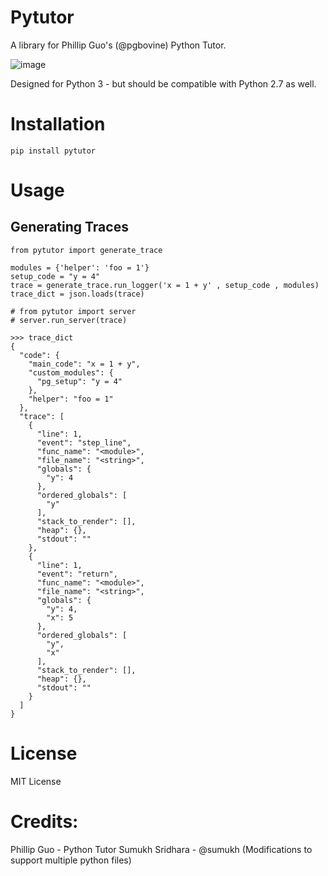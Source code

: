 # Pytutor

A library for Phillip Guo's (@pgbovine) Python Tutor.

![image](https://cloud.githubusercontent.com/assets/882381/25778600/a8d7b6c8-32b7-11e7-8c8c-345885433cb3.png)

Designed for Python 3 - but should be compatible with Python 2.7 as well.

# Installation

`pip install pytutor`

# Usage

## Generating Traces
```
from pytutor import generate_trace

modules = {'helper': 'foo = 1'}
setup_code = "y = 4"
trace = generate_trace.run_logger('x = 1 + y' , setup_code , modules)
trace_dict = json.loads(trace)

# from pytutor import server
# server.run_server(trace)
```

```
>>> trace_dict
{
  "code": {
    "main_code": "x = 1 + y",
    "custom_modules": {
      "pg_setup": "y = 4"
    },
    "helper": "foo = 1"
  },
  "trace": [
    {
      "line": 1,
      "event": "step_line",
      "func_name": "<module>",
      "file_name": "<string>",
      "globals": {
        "y": 4
      },
      "ordered_globals": [
        "y"
      ],
      "stack_to_render": [],
      "heap": {},
      "stdout": ""
    },
    {
      "line": 1,
      "event": "return",
      "func_name": "<module>",
      "file_name": "<string>",
      "globals": {
        "y": 4,
        "x": 5
      },
      "ordered_globals": [
        "y",
        "x"
      ],
      "stack_to_render": [],
      "heap": {},
      "stdout": ""
    }
  ]
}
```

# License

MIT License

# Credits:

Phillip Guo - Python Tutor
Sumukh Sridhara - @sumukh (Modifications to support multiple python files)
